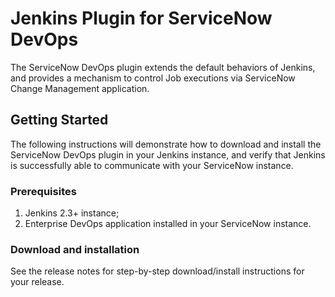 # Jenkins Plugin for ServiceNow DevOps

The ServiceNow DevOps plugin extends the default behaviors of Jenkins, and provides a mechanism to control Job executions via ServiceNow Change Management application.

## Getting Started

The following instructions will demonstrate how to download and install the ServiceNow DevOps plugin in your Jenkins instance, and verify that Jenkins is successfully able to communicate with your ServiceNow instance.

### Prerequisites

1. Jenkins 2.3+ instance;
2. Enterprise DevOps application installed in your ServiceNow instance.

### Download and installation

See the release notes for step-by-step download/install instructions for your release.
